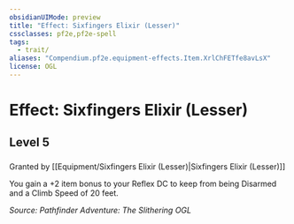 ```yaml
---
obsidianUIMode: preview
title: "Effect: Sixfingers Elixir (Lesser)"
cssclasses: pf2e,pf2e-spell
tags:
  - trait/
aliases: "Compendium.pf2e.equipment-effects.Item.XrlChFETfe8avLsX"
license: OGL
---
```

# Effect: Sixfingers Elixir (Lesser)
## Level 5
### 






Granted by [[Equipment/Sixfingers Elixir (Lesser)|Sixfingers Elixir (Lesser)]]

You gain a +2 item bonus to your Reflex DC to keep from being Disarmed and a Climb Speed of 20 feet.

*Source: Pathfinder Adventure: The Slithering*
*OGL*